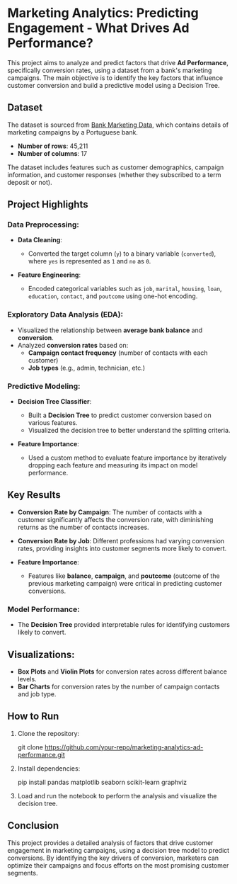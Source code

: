 # Marketing Analytics: Predicting Engagement - What Drives Ad Performance?

This project aims to analyze and predict factors that drive **Ad Performance**, specifically conversion rates, using a dataset from a bank's marketing campaigns. The main objective is to identify the key factors that influence customer conversion and build a predictive model using a Decision Tree.

## Dataset

The dataset is sourced from [Bank Marketing Data](https://raw.githubusercontent.com/rajeevratan84/datascienceforbusiness/master/bank-full.csv), which contains details of marketing campaigns by a Portuguese bank.

- **Number of rows**: 45,211
- **Number of columns**: 17

The dataset includes features such as customer demographics, campaign information, and customer responses (whether they subscribed to a term deposit or not).

## Project Highlights

### Data Preprocessing:
- **Data Cleaning**:
  - Converted the target column (`y`) to a binary variable (`converted`), where `yes` is represented as `1` and `no` as `0`.
  
- **Feature Engineering**:
  - Encoded categorical variables such as `job`, `marital`, `housing`, `loan`, `education`, `contact`, and `poutcome` using one-hot encoding.

### Exploratory Data Analysis (EDA):
- Visualized the relationship between **average bank balance** and **conversion**.
- Analyzed **conversion rates** based on:
  - **Campaign contact frequency** (number of contacts with each customer)
  - **Job types** (e.g., admin, technician, etc.)
  
### Predictive Modeling:
- **Decision Tree Classifier**:
  - Built a **Decision Tree** to predict customer conversion based on various features.
  - Visualized the decision tree to better understand the splitting criteria.
  
- **Feature Importance**:
  - Used a custom method to evaluate feature importance by iteratively dropping each feature and measuring its impact on model performance.

## Key Results

- **Conversion Rate by Campaign**: The number of contacts with a customer significantly affects the conversion rate, with diminishing returns as the number of contacts increases.
  
- **Conversion Rate by Job**: Different professions had varying conversion rates, providing insights into customer segments more likely to convert.

- **Feature Importance**:
  - Features like **balance**, **campaign**, and **poutcome** (outcome of the previous marketing campaign) were critical in predicting customer conversions.

### Model Performance:
- The **Decision Tree** provided interpretable rules for identifying customers likely to convert.
  
## Visualizations:
- **Box Plots** and **Violin Plots** for conversion rates across different balance levels.
- **Bar Charts** for conversion rates by the number of campaign contacts and job type.
  
## How to Run

1. Clone the repository:
   
   git clone https://github.com/your-repo/marketing-analytics-ad-performance.git
   
2. Install dependencies:
   
   pip install pandas matplotlib seaborn scikit-learn graphviz
   
3. Load and run the notebook to perform the analysis and visualize the decision tree.

## Conclusion

This project provides a detailed analysis of factors that drive customer engagement in marketing campaigns, using a decision tree model to predict conversions. By identifying the key drivers of conversion, marketers can optimize their campaigns and focus efforts on the most promising customer segments.
